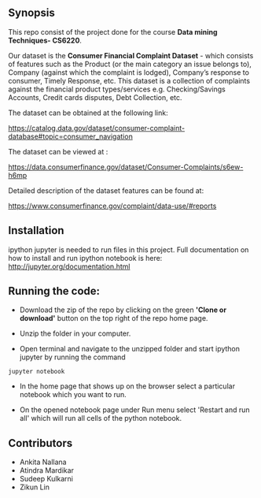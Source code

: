 ## Synopsis

This repo consist of the project done for the course **Data mining Techniques- CS6220**.

Our dataset is the **Consumer Financial Complaint Dataset** - which consists of features such as the Product (or the main category an issue belongs to), Company (against which the complaint is lodged), Company’s response to consumer, Timely Response, etc. This dataset is a collection of complaints against the financial product types/services e.g. Checking/Savings Accounts, Credit cards disputes, Debt Collection, etc. 

The dataset can be obtained at the following link:

https://catalog.data.gov/dataset/consumer-complaint-database#topic=consumer_navigation

The dataset can be viewed at : 

https://data.consumerfinance.gov/dataset/Consumer-Complaints/s6ew-h6mp

Detailed description of the dataset features can be found at: 

https://www.consumerfinance.gov/complaint/data-use/#reports

## Installation

ipython jupyter is needed to run files in this project.
Full documentation on how to install and run ipython notebook is here:
http://jupyter.org/documentation.html


## Running the code:

- Download the zip of the repo by clicking on the green **'Clone or download'** button on the top right of the repo home page.

- Unzip the folder in your computer.

- Open terminal and navigate to the unzipped folder and start ipython jupyter by running the command  					
```
jupyter notebook

```
- In the home page that shows up on the browser select a particular notebook which you want to run.

- On the opened notebook page under Run menu select 'Restart and run all' which will run all cells of the python notebook.

## Contributors

- Ankita Nallana
- Atindra Mardikar
- Sudeep Kulkarni	
- Zikun Lin

